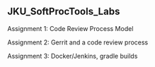 ## JKU_SoftProcTools_Labs

Assignment 1: Code Review Process Model

Assignment 2: Gerrit and a code review process

Assignment 3: Docker/Jenkins, gradle builds
